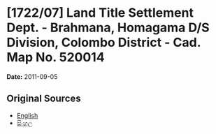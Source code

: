 # [1722/07] Land Title Settlement Dept. - Brahmana, Homagama D/S Division, Colombo District - Cad. Map No. 520014

**Date:** 2011-09-05

## Original Sources

- [English](https://documents.gov.lk/view/extra-gazettes/2011/9/1722-07_E.pdf)
- [සිංහල](https://documents.gov.lk/view/extra-gazettes/2011/9/1722-07_S.pdf)

